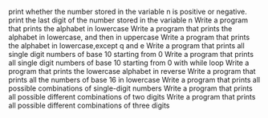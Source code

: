 print whether the number stored in the variable n is positive or negative.
print the last digit of the number stored in the variable n
Write a program that prints the alphabet in lowercase
Write a program that prints the alphabet in lowercase, and then in uppercase
Write a program that prints the alphabet in lowercase,except q and e
Write a program that prints all single digit numbers of base 10 starting from 0
Write a program that prints all single digit numbers of base 10 starting from 0 with while loop
Write a program that prints the lowercase alphabet in reverse
Write a program that prints all the numbers of base 16 in lowercase
Write a program that prints all possible combinations of single-digit numbers
Write a program that prints all possible different combinations of two digits
Write a program that prints all possible different combinations of three digits
